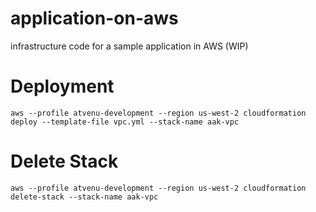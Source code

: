 # application-on-aws
infrastructure code for a sample application in AWS (WIP)

# Deployment 

```
aws --profile atvenu-development --region us-west-2 cloudformation deploy --template-file vpc.yml --stack-name aak-vpc
```

# Delete Stack

```
aws --profile atvenu-development --region us-west-2 cloudformation delete-stack --stack-name aak-vpc
```